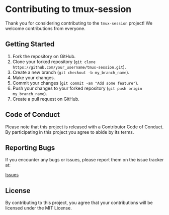 # Contributing to tmux-session

Thank you for considering contributing to the `tmux-session` project! We welcome
contributions from everyone.

## Getting Started

1. Fork the repository on GitHub.
2. Clone your forked repository (`git clone
   https://github.com/your_username/tmux-session.git`).
3. Create a new branch (`git checkout -b my_branch_name`).
4. Make your changes.
5. Commit your changes (`git commit -am "Add some feature"`).
6. Push your changes to your forked repository (`git push origin
   my_branch_name`).
7. Create a pull request on GitHub.

## Code of Conduct

Please note that this project is released with a Contributor Code of Conduct.
By participating in this project you agree to abide by its terms.

## Reporting Bugs

If you encounter any bugs or issues, please report them on the issue tracker
at:

[Issues](https://github.com/username/tmux-session/issues)

## License

By contributing to this project, you agree that your contributions will be
licensed under the MIT License.


